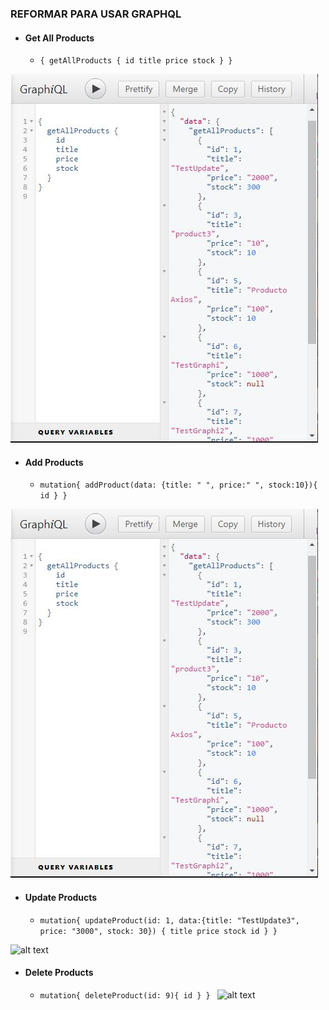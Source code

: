 ### REFORMAR PARA USAR GRAPHQL
- #### Get All Products
  - `{
  getAllProducts {
    id
    title
    price
    stock
  }
}`

![alt text](https://github.com/Martin-J-Larre/desafio-reformar-para-usar-graphql/blob/main/assets/gr-1.JPG?raw=true)

- #### Add Products
  - `mutation{
	addProduct(data: {title: " ", price:" ", stock:10}){
    id
  }
}`

![alt text](https://github.com/Martin-J-Larre/desafio-reformar-para-usar-graphql/blob/main/assets/gr-1.JPG?raw=true)

- #### Update Products
  - `mutation{
    updateProduct(id: 1, data:{title: "TestUpdate3", price: "3000", stock: 30}) {
    title
    price
    stock
    id
  }
}`

![alt text]()
- #### Delete Products
  - `mutation{
	deleteProduct(id: 9){
    id
  }
}
`
![alt text]()
